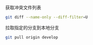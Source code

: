 获取冲突文件列表

```bash
git diff --name-only --diff-filter=U
```

拉取指定的分支到本地分支

```bash
git pull origin develop
```

